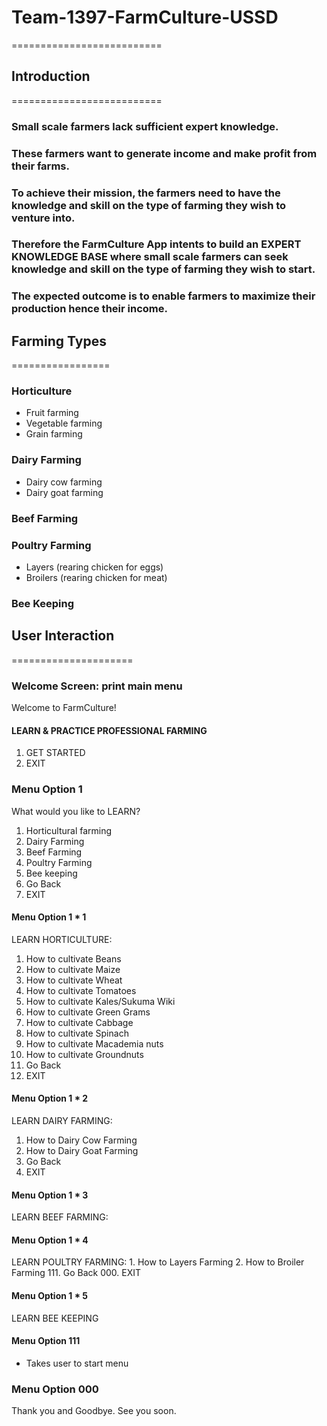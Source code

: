 # Team-1397-FarmCulture-USSD
==========================


## Introduction
==========================
### Small scale farmers lack sufficient expert knowledge.
### These farmers want to generate income and make profit from their farms.
### To achieve their mission, the farmers need to have the knowledge and skill on the type of farming they wish to venture into. 
### Therefore the FarmCulture App intents to build an EXPERT KNOWLEDGE BASE where small scale farmers can seek knowledge and skill on the type of farming they wish to start. 
### The expected outcome is to enable farmers to maximize their production hence their income.


## Farming Types
=================
### Horticulture
- Fruit farming
- Vegetable farming
- Grain farming

### Dairy Farming
- Dairy cow farming
- Dairy goat farming

### Beef Farming

### Poultry Farming
- Layers (rearing chicken for eggs)
- Broilers (rearing chicken for meat)

### Bee Keeping


## User Interaction
=====================
### Welcome Screen: print main menu
Welcome to FarmCulture!
#### LEARN & PRACTICE PROFESSIONAL FARMING
1. GET STARTED
000. EXIT

### Menu Option 1
What would you like to LEARN?
1. Horticultural farming
2. Dairy Farming
3. Beef Farming
4. Poultry Farming
5. Bee keeping
111. Go Back 
000. EXIT 

#### Menu Option 1 * 1

LEARN HORTICULTURE:
1. How to cultivate Beans
2. How to cultivate Maize
3. How to cultivate Wheat
4. How to cultivate Tomatoes
5. How to cultivate Kales/Sukuma Wiki
6. How to cultivate Green Grams
7. How to cultivate Cabbage
8. How to cultivate Spinach
9. How to cultivate Macademia nuts
10. How to cultivate Groundnuts
111. Go Back
000. EXIT


#### Menu Option 1 * 2

LEARN DAIRY FARMING:
1. How to Dairy Cow Farming
2. How to Dairy Goat Farming
111. Go Back
000. EXIT


#### Menu Option 1 * 3

 LEARN BEEF FARMING:


#### Menu Option 1 * 4

 LEARN POULTRY FARMING:
	1. How to Layers Farming 
	2. How to Broiler Farming 
	111. Go Back
	000. EXIT


#### Menu Option 1 * 5

 LEARN BEE KEEPING


#### Menu Option 111
- Takes user to start menu


### Menu Option 000
 Thank you and Goodbye. See you soon.	
